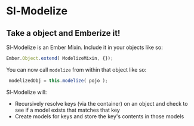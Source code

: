 # Sl-Modelize

## Take a object and Emberize it!

Sl-Modelize is an Ember Mixin.  Include it in your objects like so:

```javascript
Ember.Object.extend( ModelizeMixin, {});
```

You can now call `modelize` from within that object like so:

```javascript
 modelizedObj = this.modelize( pojo );
 ```

 Sl-Modelize will:

* Recursively resolve keys (via the container) on an object and check to see if a model exists that matches that key
* Create models for keys and store the key's contents in those models